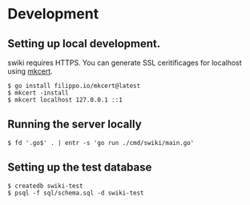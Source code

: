 # Development
## Setting up local development.

swiki requires HTTPS. You can generate SSL ceritificages for localhost using [mkcert].

```shell
$ go install filippo.io/mkcert@latest
$ mkcert -install
$ mkcert localhost 127.0.0.1 ::1
```

[mkcert]: https://github.com/FiloSottile/mkcert

## Running the server locally

```shell
$ fd '.go$' . | entr -s 'go run ./cmd/swiki/main.go'
```


## Setting up the test database


```shell
$ createdb swiki-test
$ psql -f sql/schema.sql -d swiki-test
```
